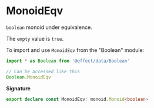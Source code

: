 # MonoidEqv

`boolean` monoid under equivalence.

The `empty` value is `true`.

To import and use `MonoidEqv` from the "Boolean" module:

```ts
import * as Boolean from '@effect/data/Boolean'

// Can be accessed like this
Boolean.MonoidEqv
```

**Signature**

```ts
export declare const MonoidEqv: monoid.Monoid<boolean>
```
